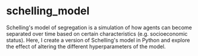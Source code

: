 # schelling_model

Schelling's model of segregation is a simulation of how agents can become separated over time based on certain characteristics (e.g. socioeconomic status). Here, I create a version of Schelling's model in Python and explore the effect of altering the different hyperparameters of the model.
